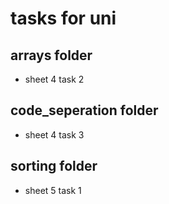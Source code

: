 
# tasks for uni

## arrays folder
- sheet 4 task 2

## code_seperation folder
- sheet 4 task 3

## sorting folder
- sheet 5 task 1
